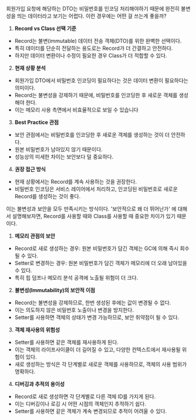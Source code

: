 회원가입 요청에 해당하는 DTO는 비밀번호를 인코딩 처리해야하기 때문에 완전히 불변성을 띄는 데이터라고 보기는 어렵다. 이런 경우에는 어떤 걸 쓰는게 좋을까?

1. **Record vs Class 선택 기준**

- Record는 불변(immutable) 데이터 전송 객체(DTO)를 위한 완벽한 선택이다.
- 특히 데이터를 단순히 전달하는 용도로는 Record가 더 간결하고 안전하다.
- 하지만 데이터 변환이나 수정이 필요한 경우 Class가 더 적합할 수 있다.

2. **현재 상황 분석**

- 회원가입 DTO에서 비밀번호 인코딩이 필요하다는 것은 데이터 변환이 필요하다는 의미이다.
- Record는 불변성을 강제하기 때문에, 비밀번호를 인코딩한 후 새로운 객체를 생성해야 한다.
- 이는 메모리 사용 측면에서 비효율적으로 보일 수 있습니다

3. **Best Practice 관점**

- 보안 관점에서는 비밀번호를 인코딩한 후 새로운 객체를 생성하는 것이 더 안전하다.
- 원본 비밀번호가 남아있지 않기 때문이다.
- 성능상의 미세한 차이는 보안보다 덜 중요하다.

4. **권장 접근 방식**

- 현재 상황에서는 Record를 계속 사용하는 것을 권장한다.
- 비밀번호 인코딩은 서비스 레이어에서 처리하고, 인코딩된 비밀번호로 새로운 Record를 생성하는 것이 좋다.

이는 불변성과 보안을 모두 만족시키는 방식이다. '보안적으로 왜 더 뛰어난가' 에 대해서 설명해보자면, Record를 사용할 때와 Class를 사용할 때 중요한 차이가 있기 때문이다.

1. **메모리 관점의 보안**

- Record로 새로 생성하는 경우: 원본 비밀번호가 담긴 객체는 GC에 의해 즉시 회수될 수 있다.
- Setter로 변경하는 경우: 원본 비밀번호가 담긴 객체가 메모리에 더 오래 남아있을 수 있다.
- 특히 힙 덤프나 메모리 분석 공격에 노출될 위험이 더 크다.

2. **불변성(Immutability)의 보안적 이점**

- Record는 불변성을 강제하므로, 한번 생성된 후에는 값이 변경될 수 없다.
- 이는 의도하지 않은 비밀번호 노출이나 변경을 방지한다.
- Setter를 사용하면 객체의 상태가 변경 가능하므로, 보안 취약점이 될 수 있다.

3. **객체 재사용의 위험성**

- Setter를 사용하면 같은 객체를 재사용하게 된다.
- 이는 객체의 라이프사이클이 더 길어질 수 있고, 다양한 컨텍스트에서 재사용될 위험이 있다.
- 새로 생성하는 방식은 각 단계별로 새로운 객체를 사용하므로, 객체의 사용 범위가 명확하다.

4. **디버깅과 추적의 용이성**

- Record로 새로 생성하면 각 단계별로 다른 객체 ID를 가지게 된다.
- 이는 디버깅이나 로깅 시 어떤 시점의 객체인지 추적하기 쉽다.
- Setter를 사용하면 같은 객체가 계속 변경되므로 추적이 어려울 수 있다.